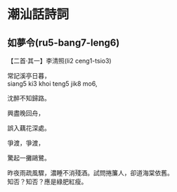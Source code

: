 # 潮汕話詩詞

## 如夢令\(ru5-bang7-leng6\)

【二首·其一】李清照\(li2 ceng1-tsio3\)

常記溪亭日暮，  
siang5 ki3 khoi teng5 jik8 mo6,

沈醉不知歸路。

興盡晚回舟，

誤入藕花深處。

爭渡，爭渡，

驚起一攤鷗鷺。

昨夜雨疏風驟，濃睡不消殘酒。試問捲簾人，卻道海棠依舊。  
知否？知否？應是綠肥紅瘦。



